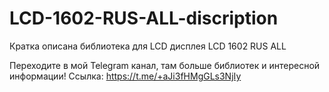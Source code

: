 # LCD-1602-RUS-ALL-discription
Кратка описана библиотека для LCD дисплея LCD 1602 RUS ALL   

Переходите в мой Telegram канал, там больше библиотек и интересной информации!
Ссылка: https://t.me/+aJi3fHMgGLs3NjIy
